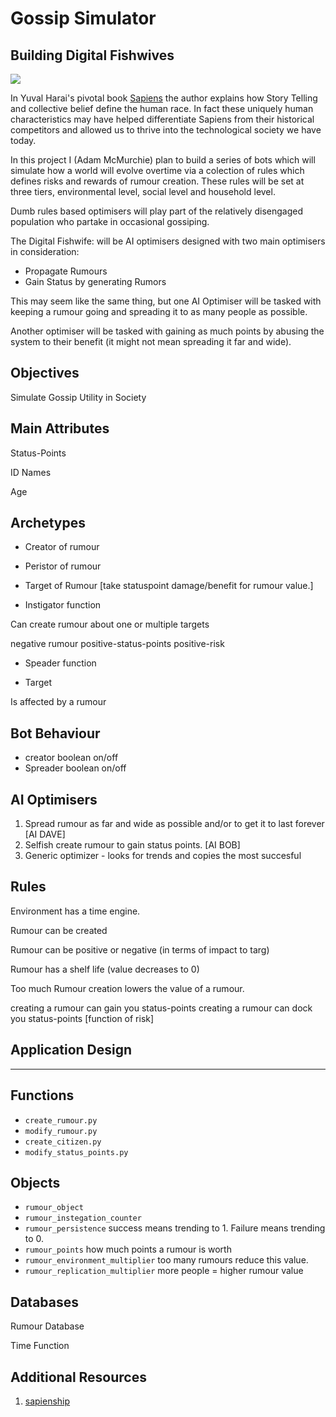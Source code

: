 # Gossip Simulator 

## Building Digital Fishwives 


![](https://cf.girlsaskguys.com/q3478164/primary-share.png?33)

In Yuval Harai's pivotal book [Sapiens](https://www.ynharari.com/book/sapiens-2/) the author explains how Story Telling and collective belief define the human race. In fact these uniquely human characteristics may have helped differentiate Sapiens from their historical competitors and allowed us to thrive into the technological society we have today. 

In this project I (Adam McMurchie) plan to build a series of bots which will simulate how a world will evolve overtime via a colection of rules which defines risks and rewards of rumour creation. These rules will be set at three tiers, environmental level, social level and household level. 

 Dumb rules based optimisers will play part of the relatively disengaged population who partake in occasional gossiping. 

 The Digital Fishwife: will be AI optimisers designed with two main optimisers in consideration:

 - Propagate Rumours
 - Gain Status by generating Rumors

 This may seem like the same thing, but one AI Optimiser will be tasked with keeping a rumour going and spreading it to as many people as possible. 

Another optimiser will be tasked with gaining as much points by abusing the system to their benefit (it might not mean spreading it far and wide).



Objectives
-----------

Simulate Gossip Utility in Society



## Main Attributes

Status-Points

ID Names

Age


## Archetypes 

- Creator of rumour
- Peristor of rumour 
- Target of Rumour [take statuspoint damage/benefit for rumour value.]



- Instigator function

Can create rumour about one or multiple targets

negative rumour positive-status-points positive-risk	

- Speader function

- Target

Is affected by a rumour 



## Bot Behaviour

- creator boolean on/off
- Spreader boolean on/off



## AI Optimisers

1. Spread rumour as far and wide as possible and/or to get it to last forever [AI DAVE]
2. Selfish create rumour to gain status points. [AI BOB]
3. Generic optimizer - looks for trends and copies the most succesful



Rules
-----------------


Environment has a time engine. 

Rumour can be created

Rumour can be positive or negative (in terms of impact to targ)

Rumour has a shelf life (value decreases to 0)

Too much Rumour creation lowers the value of a rumour. 


creating a rumour can gain you status-points
creating a rumour can dock you status-points [function of risk]




## Application Design
-----------------

## Functions 

- `create_rumour.py` 
- `modify_rumour.py`
- `create_citizen.py`
- `modify_status_points.py`

## Objects 

- `rumour_object`
-   `rumour_instegation_counter`
- 	`rumour_persistence` success means trending to 1. Failure means trending to 0. 
- 	`rumour_points` how much points a rumour is worth 
- 	`rumour_environment_multiplier` too many rumours reduce this value.
- 	`rumour_replication_multiplier` more people = higher rumour value

## Databases 

Rumour Database 

Time Function 




## Additional Resources

1. [sapienship](https://www.sapienship.co/activities/storytelling)